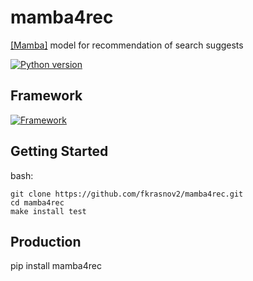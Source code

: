 # mamba4rec
[[Mamba]](https://huggingface.co/docs/transformers/main/model_doc/mamba) model for recommendation of  search suggests

[![Python version](https://img.shields.io/badge/Python-%3E=3.10-blue)](https://github.com/fkrasnov2/mamba4rec)


## Framework

[![Framework](https://github.com/fkrasnov2/mamba4rec/blob/main/mamba4recv3.png)](https://github.com/fkrasnov2/mamba4rec)

## Getting Started
bash:
```console
git clone https://github.com/fkrasnov2/mamba4rec.git
cd mamba4rec
make install test
```
## Production
pip install mamba4rec

```

